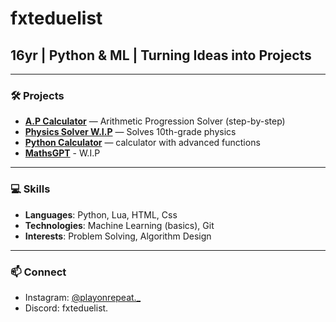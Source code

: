 # fxteduelist
## 16yr | Python & ML | Turning Ideas into Projects 

---

### 🛠 Projects
- **[A.P Calculator](https://github.com/fxteduelist/A.Pcalculator_FxteV1.PY)** — Arithmetic Progression Solver (step-by-step)
- **[Physics Solver W.I.P](W.I.P)** — Solves 10th-grade physics
- **[Python Calculator](https://github.com/fxteduelist/BasicCalculator_Fxte)** — calculator with advanced functions
- **[MathsGPT](W.I.P)** - W.I.P

---

### 💻 Skills
- **Languages**: Python, Lua, HTML, Css
- **Technologies**: Machine Learning (basics), Git
- **Interests**: Problem Solving, Algorithm Design

---

### 📫 Connect
- Instagram: [@playonrepeat._](https://instagram.com/playonrepeat._)
- Discord: fxteduelist.
